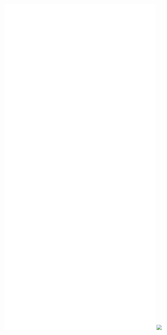 ![Metrics](https://github.com/Hajuha/Hajuha/blob/main/github-metrics.svg)
![](https://komarev.com/ghpvc/?username=hajuha&color=green)
